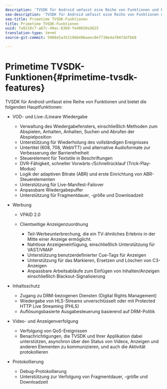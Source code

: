 ```yaml
---
description: 'TVSDK für Android umfasst eine Reihe von Funktionen und bietet die folgenden Hauptfunktionen: '
seo-description: 'TVSDK für Android umfasst eine Reihe von Funktionen und bietet die folgenden Hauptfunktionen: '
seo-title: Primetime TVSDK-Funktionen
title: Primetime TVSDK-Funktionen
uuid: 7a9218c7-a67c-49ac-83b0-fe40650a3625
translation-type: tm+mt
source-git-commit: 5908e5a3521966496aeec0ef730e4a704fddfb68

---
```



# Primetime TVSDK-Funktionen{#primetime-tvsdk-features}

TVSDK für Android umfasst eine Reihe von Funktionen und bietet die folgenden Hauptfunktionen:

* VOD- und Live-/Lineare Wiedergabe

   * Verwaltung des Wiedergabefensters, einschließlich Methoden zum Abspielen, Anhalten, Anhalten, Suchen und Abrufen der Abspielposition
   * Unterstützung für Wiederholung des vollständigen Ereignisses
   * Untertitel (608, 708, WebVTT) und alternative Audioformate zur Verbesserung der Barrierefreiheit
   * Steuerelement für Textstile in Beschriftungen
   * DVR-Fähigkeit, schneller Vorwärts-/Schnellrücklauf (Trick-Play-Modus)
   * Logik der adaptiven Bitrate (ABR) und erste Einrichtung von ABR-Steuerelementen
   * Unterstützung für Live-Manifest-Failover
   * Anpassbare Wiedergabepuffer
   * Unterstützung für Fragmentdauer, -größe und Downloadzeit

* Werbung

   * VPAID 2.0
   * Clientseitige Anzeigenzuordnung

      * Teil-Werbeunterbrechung, die ein TV-ähnliches Erlebnis in der Mitte einer Anzeige ermöglicht.
      * Nahtlose Anzeigeneinfügung, einschließlich Unterstützung für VAST/VMAP
      * Unterstützung benutzerdefinierter Cue-Tags für Anzeigen
      * Unterstützung für das Markieren, Ersetzen und Löschen von C3-Anzeigen
      * Anpassbare Arbeitsabläufe zum Einfügen von Inhalten/Anzeigen einschließlich Blackout-Signalisierung

* Inhaltsschutz

   * Zugang zu DRM-bezogenen Diensten (Digital Rights Management)
   * Wiedergabe von HLS-Streams unverschlüsselt oder mit Protected HTTP Live Streaming (PHLS)
   * Auflösungsbasierte Ausgabesteuerung basierend auf DRM-Politik

* Video- und Anzeigenverfolgung

   * Verfolgung von QoS-Ereignissen
   * Benachrichtigungen, die TVSDK und Ihrer Applikation dabei unterstützen, asynchron über den Status von Videos, Anzeigen und anderen Elementen zu kommunizieren, und auch die Aktivität protokollieren

* Protokollierung

   * Debug-Protokollierung
   * Unterstützung zur Verfolgung von Fragmentdauer, -größe und Downloadzeit

